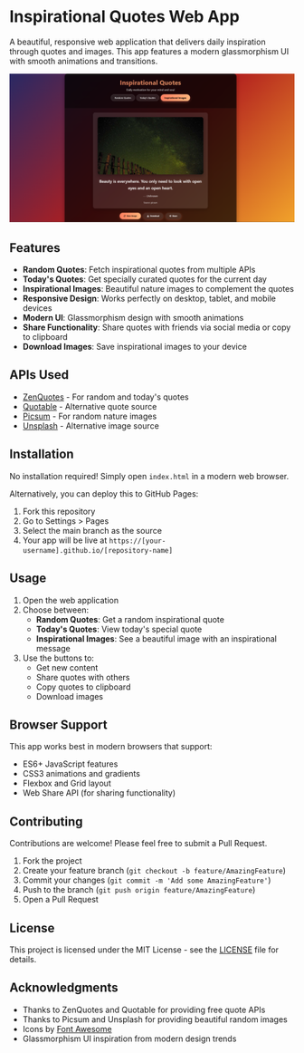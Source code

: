 # Inspirational Quotes Web App

A beautiful, responsive web application that delivers daily inspiration through quotes and images. This app features a modern glassmorphism UI with smooth animations and transitions.

![App Screenshot](screenshot.png)

## Features

- **Random Quotes**: Fetch inspirational quotes from multiple APIs
- **Today's Quotes**: Get specially curated quotes for the current day
- **Inspirational Images**: Beautiful nature images to complement the quotes
- **Responsive Design**: Works perfectly on desktop, tablet, and mobile devices
- **Modern UI**: Glassmorphism design with smooth animations
- **Share Functionality**: Share quotes with friends via social media or copy to clipboard
- **Download Images**: Save inspirational images to your device

## APIs Used

- [ZenQuotes](https://zenquotes.io/) - For random and today's quotes
- [Quotable](https://api.quotable.io/) - Alternative quote source
- [Picsum](https://picsum.photos/) - For random nature images
- [Unsplash](https://source.unsplash.com/) - Alternative image source

## Installation

No installation required! Simply open `index.html` in a modern web browser.

Alternatively, you can deploy this to GitHub Pages:

1. Fork this repository
2. Go to Settings > Pages
3. Select the main branch as the source
4. Your app will be live at `https://[your-username].github.io/[repository-name]`

## Usage

1. Open the web application
2. Choose between:
   - **Random Quotes**: Get a random inspirational quote
   - **Today's Quotes**: View today's special quote
   - **Inspirational Images**: See a beautiful image with an inspirational message
3. Use the buttons to:
   - Get new content
   - Share quotes with others
   - Copy quotes to clipboard
   - Download images

## Browser Support

This app works best in modern browsers that support:
- ES6+ JavaScript features
- CSS3 animations and gradients
- Flexbox and Grid layout
- Web Share API (for sharing functionality)

## Contributing

Contributions are welcome! Please feel free to submit a Pull Request.

1. Fork the project
2. Create your feature branch (`git checkout -b feature/AmazingFeature`)
3. Commit your changes (`git commit -m 'Add some AmazingFeature'`)
4. Push to the branch (`git push origin feature/AmazingFeature`)
5. Open a Pull Request

## License

This project is licensed under the MIT License - see the [LICENSE](LICENSE) file for details.

## Acknowledgments

- Thanks to ZenQuotes and Quotable for providing free quote APIs
- Thanks to Picsum and Unsplash for providing beautiful random images
- Icons by [Font Awesome](https://fontawesome.com/)
- Glassmorphism UI inspiration from modern design trends
